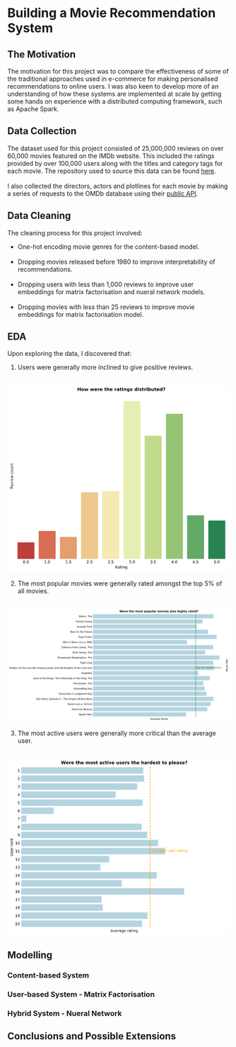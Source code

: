 # Building a Movie Recommendation System

## The Motivation

The motivation for this project was to compare the effectiveness of some of the traditional approaches used in e-commerce for making personalised recommendations to online users. I was also keen to develop more of an understanding of how these systems are implemented at scale by getting some hands on experience with a distributed computing framework, such as Apache Spark.

## Data Collection

The dataset used for this project consisted of 25,000,000 reviews on over 60,000 movies featured on the IMDb website. This included the ratings provided by over 100,000 users along with the titles and category tags for each movie. The repository used to source this data can be found [here](https://grouplens.org/datasets/movielens/). <br/> <br/>
I also collected the directors, actors and plotlines for each movie by making a series of requests to the OMDb database using their [public API](http://www.omdbapi.com/).

## Data Cleaning

The cleaning process for this project involved:

- One-hot encoding movie genres for the content-based model. <br/><br/>
- Dropping movies released before 1980 to improve interpretability of recommendations. <br/><br/>
- Dropping users with less than 1,000 reviews to improve user embeddings for matrix factorisation and nueral network models. <br/><br/>
- Dropping movies with less than 25 reviews to improve movie embeddings for matrix factorisation model.

## EDA

Upon exploring the data, I discovered that:

1. Users were generally more inclined to give positive reviews. <br/><br/>
<img src="/images/rating_counts.png" width="600"/>

2. The most popular movies were generally rated amongst the top 5% of all movies. <br/><br/>
<img src="/images/most_popular_movies.png" width="800"/>

3. The most active users were generally more critical than the average user. <br/><br/>
<img src="/images/most_active_users.png" width="600"/>

## Modelling

### Content-based System

### User-based System - Matrix Factorisation

### Hybrid System - Nueral Network

## Conclusions and Possible Extensions
